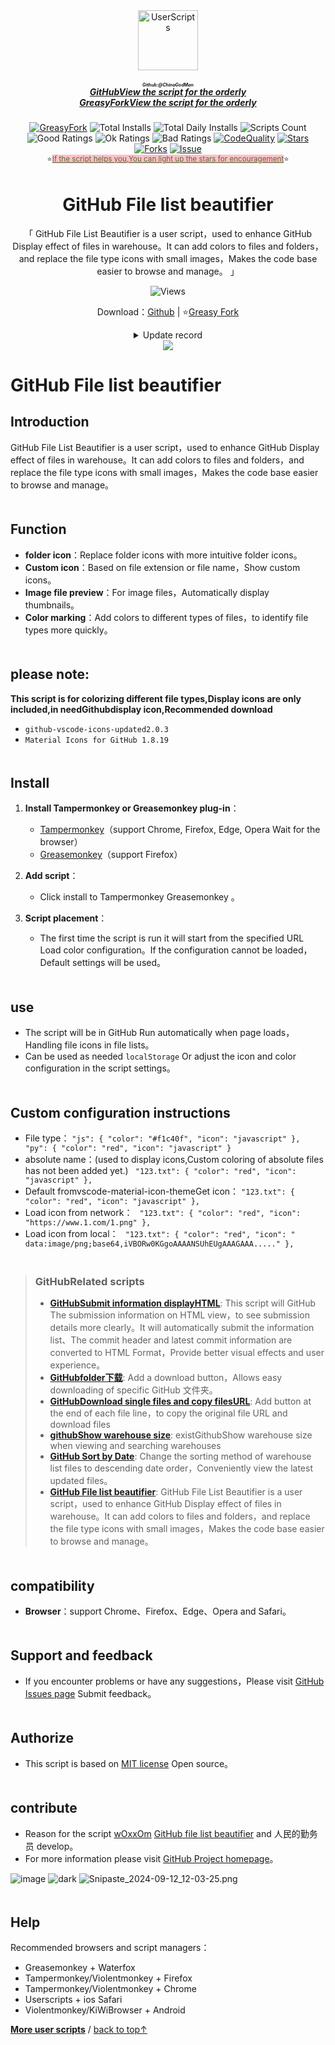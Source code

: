 <!--AUTO_SHIELDS_PLEASE_DONT_DELETE_IT-->
<center><div align="center"><a href="https://github.com/ChinaGodMan" target="_blank">
    <img height="96px" width="96px" src="https://avatars.githubusercontent.com/u/96548841?v=4" alt="UserScripts"></a>
<h5><a href="https://github.com/ChinaGodMan/UserScripts" target="_blank"><ruby>GitHubView the script for the orderly<rt>Github:@ChinaGodMan</rt></ruby></a><br><a href="https://greasyfork.org/zh-CN/scripts?by=1169082&sort=created" target="_blank">GreasyForkView the script for the orderly</a></h5>
<a href="https://greasyfork.org/users/1169082-%E4%BA%BA%E6%B0%91%E7%9A%84%E5%8B%A4%E5%8A%A1%E5%91%98?per_page=200" target="_blank"><img src="https://img.shields.io/static/v1?label=%20&message=GreasyFork&logo=greasyfork&logoColor=white&labelColor=%23670000&color=%23670000&style=for-the-badge" alt="GreasyFork"></a>
<img src="https://img.shields.io/badge/dynamic/json?&label=Total%20number%20of%20installs%20of%20all%20scripts&query=$.totalInstalls&logo=greasyfork&logoColor=white&labelColor=%23670000&color=blue&style=for-the-badge&url=https://github.com/ChinaGodMan/UserScriptsHistory/raw/main/total_installs.json" alt="Total Installs">
<img src="https://img.shields.io/badge/dynamic/json?&label=Number%20of%20all%20script%20installations%20today&query=$.totalDailyInstalls&logo=greasyfork&logoColor=white&labelColor=%23670000&color=blue&style=for-the-badge&url=https://github.com/ChinaGodMan/UserScriptsHistory/raw/main/total_installs.json" alt="Total Daily Installs">
<img src="https://img.shields.io/badge/dynamic/json?&label=Number%20of%20scripts&query=$.numScripts&logo=greasyfork&logoColor=white&labelColor=%23670000&color=blue&style=for-the-badge&url=https://github.com/ChinaGodMan/UserScriptsHistory/raw/main/total_installs.json" alt="Scripts Count"><br>
<img src="https://img.shields.io/badge/dynamic/json?&label=All%20positive%20reviews&query=$.totalGoodRatings&logo=greasyfork&logoColor=white&labelColor=%23670000&color=4CAF50&style=for-the-badge&url=https://github.com/ChinaGodMan/UserScriptsHistory/raw/main/total_installs.json" alt="Good Ratings">
<img src="https://img.shields.io/badge/dynamic/json?&label=All%20general&query=$.totalOkRatings&logo=greasyfork&logoColor=white&labelColor=%23670000&color=FF9800&style=for-the-badge&url=https://github.com/ChinaGodMan/UserScriptsHistory/raw/main/total_installs.json" alt="Ok Ratings">
<img src="https://img.shields.io/badge/dynamic/json?label=All%20negative%20reviews&query=$.totalBadRatings&logo=greasyfork&logoColor=white&labelColor=%23670000&color=F44336&style=for-the-badge&url=https://github.com/ChinaGodMan/UserScriptsHistory/raw/main/total_installs.json" alt="Bad Ratings">
<a href="https://www.codefactor.io/repository/github/ChinaGodMan/UserScripts" target="_blank"><img src="https://img.shields.io/codefactor/grade/github/chinagodman/UserScripts?label=Code quality&logo=codefactor&logoColor=white&labelColor=464646&color=b5fc7b&style=for-the-badge" alt="CodeQuality"></a>
<a href="https://github.com/ChinaGodMan/UserScripts" target="_blank"><img src="https://img.shields.io/github/stars/ChinaGodMan/UserScripts?label=star&logo=github&logoColor=white&labelColor=black&color=FF69B4&style=for-the-badge" alt="Stars"></a>
<a href="https://github.com/ChinaGodMan/UserScripts" target="_blank"><img src="https://img.shields.io/github/forks/ChinaGodMan/UserScripts?label=Fork&logo=github&logoColor=white&labelColor=black&color=grey&style=for-the-badge" alt="Forks"></a>
<a href="https://github.com/ChinaGodMan/UserScripts/issues" target="_blank"><img src="https://img.shields.io/github/issues/ChinaGodMan/UserScripts?label=issues&logo=github&logoColor=white&labelColor=black&style=for-the-badge" alt="Issue"></a>
<center><div align="center"><sub>⭐<a href="https://github.com/ChinaGodMan/UserScripts" target="_blank" style="color: #556B2F; background-color: pink;">If the script helps you,You can light up the stars for encouragement</a>⭐</sub></div></center>
</div></center>
<img height=6px width="100%" src="https://media.chatgptautorefresh.com/images/separators/gradient-aqua.png?latest">
<center><div align="center">
    <h1>GitHub File list beautifier</h1>
    <p>「 GitHub File List Beautifier is a user script，used to enhance GitHub Display effect of files in warehouse。It can add colors to files and folders，and replace the file type icons with small images，Makes the code base easier to browse and manage。 」</p>
    <img src="https://views.whatilearened.today/views/github/508047/hmjz100.svg" alt="Views">
    <p>Download：<a href="https://github.com/ChinaGodMan/UserScripts/tree/main/Script details/github-file-list-beautifier-plus">Github</a> | ⭐<a
            href="https://greasyfork.org/zh-CN/scripts/508047">Greasy
            Fork</a></p><details><summary>Update record</summary><h1><strong>🛠️ GitHub File list beautifier Change log</strong></h1>
<h3><strong>📅 2024/9/12 11:35 - Ver 4.1</strong></h3>
<p><strong>New</strong>: Added icons for files,Added custom file colors and icons。</p>
<hr /></details> 
    <img src="https://raw.gitmirror.com/ChinaGodMan/UserScriptsHistory/main/stats/508047.png">
</div></center>
<!--AUTO_SHIELDS_PLEASE_DONT_DELETE_IT-END-->

# GitHub File list beautifier

## Introduction

GitHub File List Beautifier is a user script，used to enhance GitHub Display effect of files in warehouse。It can add colors to files and folders，and replace the file type icons with small images，Makes the code base easier to browse and manage。

<img height=6px width="100%" src="https://media.chatgptautorefresh.com/images/separators/gradient-aqua.png?latest">

## Function

- **folder icon**：Replace folder icons with more intuitive folder icons。
- **Custom icon**：Based on file extension or file name，Show custom icons。
- **Image file preview**：For image files，Automatically display thumbnails。
- **Color marking**：Add colors to different types of files，to identify file types more quickly。

<img height=6px width="100%" src="https://media.chatgptautorefresh.com/images/separators/gradient-aqua.png?latest">

## please note:
**This script is for colorizing different file types,Display icons are only included,in needGithubdisplay icon,Recommended download**
-   `github-vscode-icons-updated2.0.3`
-   `Material Icons for GitHub 1.8.19`

<img height=6px width="100%" src="https://media.chatgptautorefresh.com/images/separators/gradient-aqua.png?latest">

## Install

1. **Install Tampermonkey or Greasemonkey plug-in**：
   - [Tampermonkey](https://www.tampermonkey.net/)（support Chrome, Firefox, Edge, Opera Wait for the browser）
   - [Greasemonkey](https://www.greasespot.net/)（support Firefox）

2. **Add script**：
   - Click install to Tampermonkey  Greasemonkey 。
 

3. **Script placement**：
   - The first time the script is run it will start from the specified URL Load color configuration。If the configuration cannot be loaded，Default settings will be used。

<img height=6px width="100%" src="https://media.chatgptautorefresh.com/images/separators/gradient-aqua.png?latest">

## use

- The script will be in GitHub Run automatically when page loads，Handling file icons in file lists。
- Can be used as needed `localStorage` Or adjust the icon and color configuration in the script settings。

<img height=6px width="100%" src="https://media.chatgptautorefresh.com/images/separators/gradient-aqua.png?latest">

## Custom configuration instructions 

- File type：
`"js": {
        "color": "#f1c40f",
        "icon": "javascript"
    },
    "py": {
        "color": "red",
        "icon": "javascript"
    }`
- absolute name：(used to display icons,Custom coloring of absolute files has not been added yet.)
`
    "123.txt": {
        "color": "red",
        "icon": "javascript"
    },`
- Default fromvscode-material-icon-themeGet icon：
`
    "123.txt": {
        "color": "red",
        "icon": "javascript"
    },
`
- Load icon from network：
`
    "123.txt": {
        "color": "red",
        "icon": "https://www.1.com/1.png"
    },`
- Load icon from local：
`
    "123.txt": {
        "color": "red",
        "icon": " data:image/png;base64,iVBORw0KGgoAAAANSUhEUgAAAGAAA....."
    },`
  
<img height=6px width="100%" src="https://media.chatgptautorefresh.com/images/separators/gradient-aqua.png?latest">

<!--AUTO_ABOUT_PLEASE_DONT_DELETE_IT-->
> ### GitHubRelated scripts
> - [**GitHubSubmit information displayHTML**](https://greasyfork.org/scripts/505830): This script will GitHub The submission information on HTML view，to see submission details more clearly。It will automatically submit the information list、The commit header and latest commit information are converted to HTML Format，Provide better visual effects and user experience。
> - [**GitHubfolder下载**](https://greasyfork.org/scripts/505496): Add a download button，Allows easy downloading of specific GitHub 文件夹。
> - [**GitHubDownload single files and copy filesURL**](https://greasyfork.org/scripts/505501): Add button at the end of each file line，to copy the original file URL and download files
> - [**githubShow warehouse size**](https://greasyfork.org/scripts/502291): existGithubShow warehouse size when viewing and searching warehouses
> - [**GitHub Sort by Date**](https://greasyfork.org/scripts/505218): Change the sorting method of warehouse list files to descending date order，Conveniently view the latest updated files。
> - [**GitHub File list beautifier**](https://greasyfork.org/scripts/508047): GitHub File List Beautifier is a user script，used to enhance GitHub Display effect of files in warehouse。It can add colors to files and folders，and replace the file type icons with small images，Makes the code base easier to browse and manage。

<!--AUTO_ABOUT_PLEASE_DONT_DELETE_IT-END-->

<img height=6px width="100%" src="https://media.chatgptautorefresh.com/images/separators/gradient-aqua.png?latest">

## compatibility

- **Browser**：support Chrome、Firefox、Edge、Opera and Safari。

<img height=6px width="100%" src="https://media.chatgptautorefresh.com/images/separators/gradient-aqua.png?latest">

## Support and feedback

- If you encounter problems or have any suggestions，Please visit [GitHub Issues page](https://github.com/ChinaGodMan/UserScripts/issues) Submit feedback。

<img height=6px width="100%" src="https://media.chatgptautorefresh.com/images/separators/gradient-aqua.png?latest">

## Authorize

- This script is based on [MIT license](https://opensource.org/licenses/MIT) Open source。

<img height=6px width="100%" src="https://media.chatgptautorefresh.com/images/separators/gradient-aqua.png?latest">

## contribute

- Reason for the script [wOxxOm](https://greasyfork.org/zh-CN/users/2159) [GitHub file list beautifier](https://greasyfork.org/zh-CN/scripts/5982) and 人民的勤务员 develop。
- For more information please visit [GitHub Project homepage](https://github.com/ChinaGodMan/UserScripts)。

![image](https://i.imgur.com/UuTzStC.png)
![dark](https://i.imgur.com/odYikhU.png)
![Snipaste_2024-09-12_12-03-25.png](https://s2.loli.net/2024/09/12/HCZDNa8EngxQJ4y.png)

<!--AUTO_HELP_PLEASE_DONT_DELETE_IT-->

<img height=6px width="100%" src="https://media.chatgptautorefresh.com/images/separators/gradient-aqua.png?latest">

## Help

 Recommended browsers and script managers：
*   Greasemonkey + Waterfox
*   Tampermonkey/Violentmonkey + Firefox
*   Tampermonkey/Violentmonkey + Chrome
*   Userscripts + ios Safari
*   Violentmonkey/KiWiBrowser + Android
  
<p><a href="https://github.com/ChinaGodMan/UserScripts"><strong>More user scripts</strong></a> /
<a href="#top">back to top↑</a></p>

<!--AUTO_HELP_PLEASE_DONT_DELETE_IT-END-->

